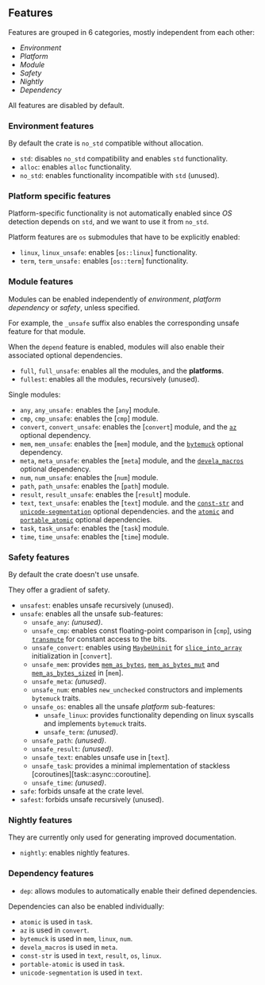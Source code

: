 ## Features

Features are grouped in 6 categories, mostly independent from each other:
- *Environment*
- *Platform*
- *Module*
- *Safety* 
- *Nightly*
- *Dependency*

All features are disabled by default.


### Environment features

By default the crate is `no_std` compatible without allocation.

- `std`: disables `no_std` compatibility and enables `std` functionality.
- `alloc`: enables `alloc` functionality.
- `no_std`: enables functionality incompatible with `std` (unused).


### Platform specific features

Platform-specific functionality is not automatically enabled since *OS* detection
depends on `std`, and we want to use it from `no_std`.

Platform features are `os` submodules that have to be explicitly enabled:
- `linux`, `linux_unsafe`: enables [`os::linux`] functionality.
- `term`, `term_unsafe:` enables [`os::term`] functionality.


### Module features

Modules can be enabled independently of *environment*, *platform* *dependency*
or *safety*, unless specified.

For example, the `_unsafe` suffix also enables the corresponding unsafe feature
for that module.

When the `depend` feature is enabled, modules will also enable their associated
optional dependencies.

- `full`, `full_unsafe`: enables all the modules, and the **platforms**.
- `fullest`: enables all the modules, recursively (unused).

Single modules: 
- `any`, `any_unsafe:` enables the [`any`] module.
- `cmp`, `cmp_unsafe`: enables the [`cmp`] module.
- `convert`, `convert_unsafe`: enables the [`convert`] module,
  and the [`az`] optional dependency.
- `mem`, `mem_unsafe`: enables the [`mem`] module,
  and the [`bytemuck`] optional dependency.
- `meta`, `meta_unsafe`: enables the [`meta`] module,
  and the [`devela_macros`] optional dependency.
- `num`, `num_unsafe`: enables the [`num`] module.
- `path`, `path_unsafe`: enables the [`path`] module.
- `result`, `result_unsafe`: enables the [`result`] module.
- `text`, `text_unsafe`: enables the [`text`] module.
  and the [`const-str`] and [`unicode-segmentation`] optional dependencies.
  and the [`atomic`] and [`portable_atomic`] optional dependencies.
- `task`, `task_unsafe`: enables the [`task`] module.
- `time`, `time_unsafe`: enables the [`time`] module.


### Safety features

By default the crate doesn't use unsafe.

They offer a gradient of safety.

- `unsafest`: enables unsafe recursively (unused).
- `unsafe`: enables all the unsafe sub-features:
  - `unsafe_any`: *(unused)*.
  - `unsafe_cmp`: enables const floating-point comparison in [`cmp`],
       using [`transmute`] for constant access to the bits.
  - `unsafe_convert`: enables using [`MaybeUninit`] for [`slice_into_array`]
      initialization in [`convert`].
  - `unsafe_mem`: provides [`mem_as_bytes`], [`mem_as_bytes_mut`] and
    [`mem_as_bytes_sized`] in [`mem`].
  - `unsafe_meta`: *(unused)*.
  - `unsafe_num`: enables `new_unchecked` constructors and implements `bytemuck` traits.
  - `unsafe_os`: enables all the unsafe *platform* sub-features:
    - `unsafe_linux`: provides functionality depending on linux syscalls and
         implements `bytemuck` traits.
    - `unsafe_term`: *(unused)*.
  - `unsafe_path`: *(unused)*.
  - `unsafe_result`: *(unused)*.
  - `unsafe_text`: enables unsafe use in [`text`].
  - `unsafe_task`: provides a minimal implementation of stackless
    [coroutines][task::async::coroutine].
  - `unsafe_time`: *(unused)*.
- `safe`: forbids unsafe at the crate level.
- `safest`: forbids unsafe recursively (unused).


### Nightly features

They are currently only used for generating improved documentation.

- `nightly`: enables nightly features.


### Dependency features

- `dep`: allows modules to automatically enable their defined dependencies.

Dependencies can also be enabled individually:
- `atomic` is used in `task`.
- `az` is used in `convert`.
- `bytemuck` is used in `mem`, `linux`, `num`.
- `devela_macros` is used in `meta`.
- `const-str` is used in `text`, `result`, `os`, `linux`.
- `portable-atomic` is used in `task`.
- `unicode-segmentation` is used in `text`.

[`IntBuf`]: text::IntBuf
[`IntBufable`]: text::IntBufAble
[`slice_into_array`]: convert::collection::slice_into_array
[`MaybeUninit`]: core::mem::MaybeUninit
[`transmute`]: core::mem::transmute
[`mem_as_bytes`]: mem::mem_as_bytes
[`mem_as_bytes_mut`]: mem::mem_as_bytes_mut
[`mem_as_bytes_sized`]: mem::mem_as_bytes_sized

[`atomic`]: dep::atomic
[`az`]: dep::az
[`bytemuck`]: dep::bytemuck
[`devela_macros`]: dep::devela_macros
[`const-str`]: dep::const_str
[`portable_atomic`]: dep::portable_atomic
[`unicode-segmentation`]: dep::unicode_segmentation
